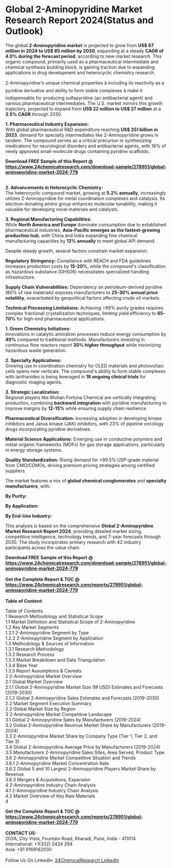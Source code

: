 <h1>Global 2-Aminopyridine Market Research Report 2024(Status and Outlook)</h1><p>The global <strong>2-Aminopyridine market</strong> is projected to grow from <strong>US$ 67 million in 2024 to US$ 85 million by 2030</strong>, expanding at a steady <strong>CAGR of 4.0% during the forecast period</strong>, according to new market research. This organic compound, primarily used as a pharmaceutical intermediate and chemical synthesis building block, is gaining traction due to expanding applications in drug development and heterocyclic chemistry research.</p><p>2-Aminopyridine's unique chemical properties â including its reactivity as a pyridine derivative and ability to form stable complexes â make it indispensable for producing sulfapyridine (an antibacterial agent) and various pharmaceutical intermediates. The U.S. market mirrors this growth trajectory, projected to expand from <strong>US$ 22 million to US$ 27 million</strong> at a <strong>3.5% CAGR</strong> through 2030.</p><p><strong>1. Pharmaceutical Industry Expansion:</strong><br>
With global pharmaceutical R&amp;D expenditure reaching <strong>US$ 251 billion in 2023</strong>, demand for specialty intermediates like 2-Aminopyridine grows in tandem. The compound serves as a critical precursor in synthesizing medications for neurological disorders and antibacterial agents, with 18% of newly approved small-molecule drugs containing pyridine scaffolds.</p><div><b>Download FREE Sample of this Report @ 
            <a href="https://www.24chemicalresearch.com/download-sample/278951/global-aminopyridine-market-2024-779">
            https://www.24chemicalresearch.com/download-sample/278951/global-aminopyridine-market-2024-779</a></b></div><br><p><strong>2. Advancements in Heterocyclic Chemistry:</strong><br>
The heterocyclic compound market, growing at <strong>5.2% annually</strong>, increasingly utilizes 2-Aminopyridine for metal coordination complexes and catalysis. Its electron-donating amino group enhances molecular tunability, making it valuable for developing novel materials and catalysts.</p><p><strong>3. Regional Manufacturing Capabilities:</strong><br>
While <strong>North America and Europe</strong> dominate consumption due to established pharmaceutical industries, <strong>Asia-Pacific emerges as the fastest-growing production hub</strong>, with China and India expanding fine chemical manufacturing capacities by <strong>12% annually</strong> to meet global API demand.</p><p>Despite steady growth, several factors constrain market expansion:</p><p><strong>Regulatory Stringency:</strong> Compliance with REACH and FDA guidelines increases production costs by <strong>15-20%</strong>, while the compound's classification as hazardous substance (GHS06) necessitates specialized handling infrastructure.</p><p><strong>Supply Chain Vulnerabilities:</strong> Dependency on petroleum-derived pyridine (80% of raw materials) exposes manufacturers to <strong>25-30% annual price volatility</strong>, exacerbated by geopolitical factors affecting crude oil markets.</p><p><strong>Technical Processing Limitations:</strong> Achieving &gt;99% purity grades requires complex fractional crystallization techniques, limiting yield efficiency to <strong>65-70%</strong> for high-end pharmaceutical applications.</p><p><strong>1. Green Chemistry Initiatives:</strong><br>
Innovations in catalytic amination processes reduce energy consumption by <strong>40%</strong> compared to traditional methods. Manufacturers investing in continuous flow reactors report <strong>30% higher throughput</strong> while minimizing hazardous waste generation.</p><p><strong>2. Specialty Applications:</strong><br>
Growing use in coordination chemistry for OLED materials and photovoltaic cells opens new verticals. The compound's ability to form stable complexes with lanthanides is being leveraged in <strong>18 ongoing clinical trials</strong> for diagnostic imaging agents.</p><p><strong>3. Strategic Localization:</strong><br>
Regional players like Wuhan Fortuna Chemical are vertically integrating production, combining <strong>backward integration</strong> with pyridine manufacturing to improve margins by <strong>12-15%</strong> while ensuring supply chain resilience.</p><p><strong>Pharmaceutical Diversification:</strong> Increasing adoption in developing kinase inhibitors and Janus kinase (JAK) inhibitors, with 23% of pipeline oncology drugs incorporating pyridine derivatives.</p><p><strong>Material Science Applications:</strong> Emerging use in conductive polymers and metal-organic frameworks (MOFs) for gas storage applications, particularly in energy storage systems.</p><p><strong>Quality Standardization:</strong> Rising demand for &gt;99.5% USP-grade material from CMO/CDMOs, driving premium pricing strategies among certified suppliers.</p><p>The market features a mix of <strong>global chemical conglomerates</strong> and <strong>specialty manufacturers</strong>, with:</p><p><strong>By Purity:</strong></p><p><strong>By Application:</strong></p><p><strong>By End-Use Industry:</strong></p><p>This analysis is based on the comprehensive <strong>Global 2-Aminopyridine Market Research Report 2024</strong>, providing detailed market sizing, competitive intelligence, technology trends, and 7-year forecasts through 2030. The study incorporates primary research with 42 industry participants across the value chain.</p><div><b>Download FREE Sample of this Report @ 
            <a href="https://www.24chemicalresearch.com/download-sample/278951/global-aminopyridine-market-2024-779">
            https://www.24chemicalresearch.com/download-sample/278951/global-aminopyridine-market-2024-779</a></b></div><br><div><b>Get the Complete Report & TOC @ 
            <a href="https://www.24chemicalresearch.com/reports/278951/global-aminopyridine-market-2024-779">
            https://www.24chemicalresearch.com/reports/278951/global-aminopyridine-market-2024-779</a></b></div><br>
            <b>Table of Content:</b><p>Table of Contents<br />
 1 Research Methodology and Statistical Scope<br />
 1.1 Market Definition and Statistical Scope of 2-Aminopyridine<br />
 1.2 Key Market Segments<br />
 1.2.1 2-Aminopyridine Segment by Type<br />
 1.2.2 2-Aminopyridine Segment by Application<br />
 1.3 Methodology & Sources of Information<br />
 1.3.1 Research Methodology<br />
 1.3.2 Research Process<br />
 1.3.3 Market Breakdown and Data Triangulation<br />
 1.3.4 Base Year<br />
 1.3.5 Report Assumptions & Caveats<br />
 2 2-Aminopyridine Market Overview<br />
 2.1 Global Market Overview<br />
 2.1.1 Global 2-Aminopyridine Market Size (M USD) Estimates and Forecasts (2019-2030)<br />
 2.1.2 Global 2-Aminopyridine Sales Estimates and Forecasts (2019-2030)<br />
 2.2 Market Segment Executive Summary<br />
 2.3 Global Market Size by Region<br />
 3 2-Aminopyridine Market Competitive Landscape<br />
 3.1 Global 2-Aminopyridine Sales by Manufacturers (2019-2024)<br />
 3.2 Global 2-Aminopyridine Revenue Market Share by Manufacturers (2019-2024)<br />
 3.3 2-Aminopyridine Market Share by Company Type (Tier 1, Tier 2, and Tier 3)<br />
 3.4 Global 2-Aminopyridine Average Price by Manufacturers (2019-2024)<br />
 3.5 Manufacturers 2-Aminopyridine Sales Sites, Area Served, Product Type<br />
 3.6 2-Aminopyridine Market Competitive Situation and Trends<br />
 3.6.1 2-Aminopyridine Market Concentration Rate<br />
 3.6.2 Global 5 and 10 Largest 2-Aminopyridine Players Market Share by Revenue<br />
 3.6.3 Mergers & Acquisitions, Expansion<br />
 4 2-Aminopyridine Industry Chain Analysis<br />
 4.1 2-Aminopyridine Industry Chain Analysis<br />
 4.2 Market Overview of Key Raw Materials<br />
 4</p><div><b>Get the Complete Report & TOC @ 
            <a href="https://www.24chemicalresearch.com/reports/278951/global-aminopyridine-market-2024-779">
            https://www.24chemicalresearch.com/reports/278951/global-aminopyridine-market-2024-779</a></b></div><br><b>CONTACT US:</b><br>
            203A, City Vista, Fountain Road, Kharadi, Pune, India - 411014<br>
            International: +1(332) 2424 294<br>
            Asia: +91 9169162030 <br><br>
            Follow Us On LinkedIn: <a href="https://www.linkedin.com/company/24chemicalresearch/">24ChemicalResearch LinkedIn</a>